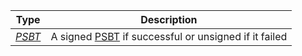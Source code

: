 |   Type   |                         Description                          |
| :------: | :----------------------------------------------------------: |
| [*PSBT*](/docs/dev-resources/documentation/javascript-sdk-ref/types#psbt) | A signed [PSBT](/docs/dev-resources/documentation/javascript-sdk-ref/types#psbt) if successful or unsigned if it failed |
